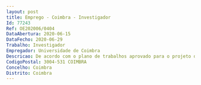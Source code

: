 ```yaml
--- 
layout: post
title: Emprego - Coimbra - Investigador
Id: 77243
Ref: OE202006/0404
DataAbertura: 2020-06-15
DataFecho: 2020-06-29
Trabalho: Investigador
Empregador: Universidade de Coimbra
Descricao: De acordo com o plano de trabalhos aprovado para o projeto de I&D VIBSonCANCER o(a) Investigador(a) contratado(a) deverá desenvolver métodos de diagnóstico molecular de cancro e lesões pré cancerígenas baseados em espectroscopia vibracional. Deverá preferencialmente ter competências em  (i) espetrocopia vibracional ótica – Raman e FTIR  (ii) espetroscopia vibracional por difusão inelástica de neutrões  (iii) análise de dados espectroscópicos por métodos de análise multivariada  (iv) métodos de cultura celular  De um modo geral, o(a) candidato(a) executará actividades de investigação e disseminação de conhecimento na área da Saúde.
CodigoPostal: 3004-531 COIMBRA
Concelho: Coimbra
Distrito: Coimbra
--- 
```

